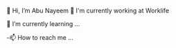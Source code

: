 👋 Hi, I’m  Abu Nayeem
🏢 I'm currently working at Worklife

 🌱 I’m currently learning ...

-📫 How to reach me ...

<!---
Nayem17/Nayem17 is a ✨ special ✨ repository because its `README.md` (this file) appears on your GitHub profile.
You can click the Preview link to take a look at your changes.
--->
